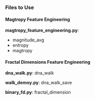 ### Files to Use


#### Magtropy Feature Engineering

**magtropy_feature_engineering.py**:
- magnitude_avg
- entropy
- magtropy

#### Fractal Dimensions Feature Engineering

**dna_walk.py**: dna_walk

**walk_demoy.py**: dna_walk_save

**binary_fd.py**: fractal_dimension
